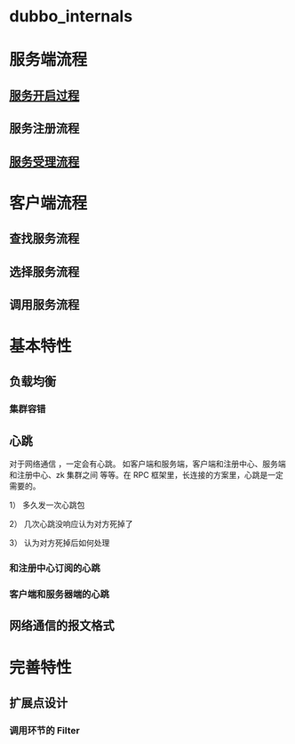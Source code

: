 # dubbo_internals



# 服务端流程

##  [服务开启过程](Dubbo_As_Provider_Export1.md)



## 服务注册流程



## [服务受理流程](Dubbo_As_Provider_Basic_Flow.md)







# 客户端流程

## 查找服务流程

## 选择服务流程

## 调用服务流程





# 基本特性

## 负载均衡



### 集群容错





## 心跳

对于网络通信 ，一定会有心跳。 如客户端和服务端，客户端和注册中心、服务端和注册中心、zk 集群之间 等等。在 RPC 框架里，长连接的方案里，心跳是一定需要的。

1） 多久发一次心跳包

2） 几次心跳没响应认为对方死掉了

3） 认为对方死掉后如何处理



### 和注册中心订阅的心跳

### 客户端和服务器端的心跳



## 网络通信的报文格式



# 完善特性

## 扩展点设计



### 调用环节的 Filter









## 















